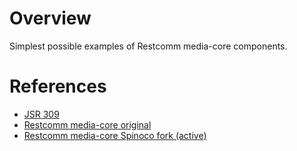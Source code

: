# Overview

Simplest possible examples of Restcomm media-core components.

# References
- [JSR 309](https://jcp.org/en/jsr/detail?id=309)
- [Restcomm media-core original](https://github.com/RestComm/media-core)
- [Restcomm media-core Spinoco fork (active)](https://github.com/Spinoco/mediaserver)
